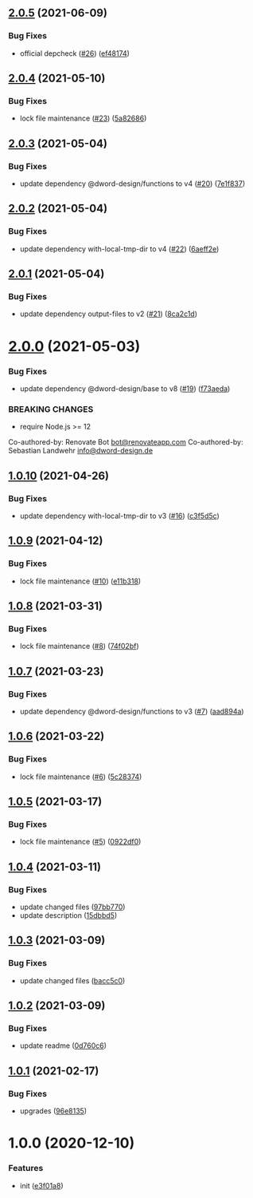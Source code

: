 ## [2.0.5](https://github.com/dword-design/depcheck-detector-package-name/compare/v2.0.4...v2.0.5) (2021-06-09)


### Bug Fixes

* official depcheck ([#26](https://github.com/dword-design/depcheck-detector-package-name/issues/26)) ([ef48174](https://github.com/dword-design/depcheck-detector-package-name/commit/ef481747cb69e759a8013345d3421110659f8f41))

## [2.0.4](https://github.com/dword-design/depcheck-detector-package-name/compare/v2.0.3...v2.0.4) (2021-05-10)


### Bug Fixes

* lock file maintenance ([#23](https://github.com/dword-design/depcheck-detector-package-name/issues/23)) ([5a82686](https://github.com/dword-design/depcheck-detector-package-name/commit/5a82686f8a3a8ca793790243be421dda430eb752))

## [2.0.3](https://github.com/dword-design/depcheck-detector-package-name/compare/v2.0.2...v2.0.3) (2021-05-04)


### Bug Fixes

* update dependency @dword-design/functions to v4 ([#20](https://github.com/dword-design/depcheck-detector-package-name/issues/20)) ([7e1f837](https://github.com/dword-design/depcheck-detector-package-name/commit/7e1f83743d87db724a32665e25d3d24af1e7620f))

## [2.0.2](https://github.com/dword-design/depcheck-detector-package-name/compare/v2.0.1...v2.0.2) (2021-05-04)


### Bug Fixes

* update dependency with-local-tmp-dir to v4 ([#22](https://github.com/dword-design/depcheck-detector-package-name/issues/22)) ([6aeff2e](https://github.com/dword-design/depcheck-detector-package-name/commit/6aeff2e86382e1008a415d1e90458b060c7f91a8))

## [2.0.1](https://github.com/dword-design/depcheck-detector-package-name/compare/v2.0.0...v2.0.1) (2021-05-04)


### Bug Fixes

* update dependency output-files to v2 ([#21](https://github.com/dword-design/depcheck-detector-package-name/issues/21)) ([8ca2c1d](https://github.com/dword-design/depcheck-detector-package-name/commit/8ca2c1d6ea9751b114f9808aaddaf34f67a40dfb))

# [2.0.0](https://github.com/dword-design/depcheck-detector-package-name/compare/v1.0.10...v2.0.0) (2021-05-03)


### Bug Fixes

* update dependency @dword-design/base to v8 ([#19](https://github.com/dword-design/depcheck-detector-package-name/issues/19)) ([f73aeda](https://github.com/dword-design/depcheck-detector-package-name/commit/f73aeda4ffa54078a4543309a0cbb0e1f58d238f))


### BREAKING CHANGES

* require Node.js >= 12

Co-authored-by: Renovate Bot <bot@renovateapp.com>
Co-authored-by: Sebastian Landwehr <info@dword-design.de>

## [1.0.10](https://github.com/dword-design/depcheck-detector-package-name/compare/v1.0.9...v1.0.10) (2021-04-26)


### Bug Fixes

* update dependency with-local-tmp-dir to v3 ([#16](https://github.com/dword-design/depcheck-detector-package-name/issues/16)) ([c3f5d5c](https://github.com/dword-design/depcheck-detector-package-name/commit/c3f5d5c1c155830c9e2d6c2e55cf30cc962035f7))

## [1.0.9](https://github.com/dword-design/depcheck-detector-package-name/compare/v1.0.8...v1.0.9) (2021-04-12)


### Bug Fixes

* lock file maintenance ([#10](https://github.com/dword-design/depcheck-detector-package-name/issues/10)) ([e11b318](https://github.com/dword-design/depcheck-detector-package-name/commit/e11b318ca0f3422fc2c21fc389824dac3efb0f93))

## [1.0.8](https://github.com/dword-design/depcheck-detector-package-name/compare/v1.0.7...v1.0.8) (2021-03-31)


### Bug Fixes

* lock file maintenance ([#8](https://github.com/dword-design/depcheck-detector-package-name/issues/8)) ([74f02bf](https://github.com/dword-design/depcheck-detector-package-name/commit/74f02bf62fb86360f76752cc5669fd829df8ec62))

## [1.0.7](https://github.com/dword-design/depcheck-detector-package-name/compare/v1.0.6...v1.0.7) (2021-03-23)


### Bug Fixes

* update dependency @dword-design/functions to v3 ([#7](https://github.com/dword-design/depcheck-detector-package-name/issues/7)) ([aad894a](https://github.com/dword-design/depcheck-detector-package-name/commit/aad894a7247589d32e94145baa217608d1712273))

## [1.0.6](https://github.com/dword-design/depcheck-detector-package-name/compare/v1.0.5...v1.0.6) (2021-03-22)


### Bug Fixes

* lock file maintenance ([#6](https://github.com/dword-design/depcheck-detector-package-name/issues/6)) ([5c28374](https://github.com/dword-design/depcheck-detector-package-name/commit/5c28374617c44c5965225170ddc1371d7f608055))

## [1.0.5](https://github.com/dword-design/depcheck-detector-package-name/compare/v1.0.4...v1.0.5) (2021-03-17)


### Bug Fixes

* lock file maintenance ([#5](https://github.com/dword-design/depcheck-detector-package-name/issues/5)) ([0922df0](https://github.com/dword-design/depcheck-detector-package-name/commit/0922df0aaade7dd45fc5a3e8fc4e40d6a539f6ff))

## [1.0.4](https://github.com/dword-design/depcheck-detector-package-name/compare/v1.0.3...v1.0.4) (2021-03-11)


### Bug Fixes

* update changed files ([97bb770](https://github.com/dword-design/depcheck-detector-package-name/commit/97bb77007c98a53d1873c153b35639fa471547da))
* update description ([15dbbd5](https://github.com/dword-design/depcheck-detector-package-name/commit/15dbbd50f5cf5cb396dc74e20c4f89ef5fcb8df5))

## [1.0.3](https://github.com/dword-design/depcheck-detector-package-name/compare/v1.0.2...v1.0.3) (2021-03-09)


### Bug Fixes

* update changed files ([bacc5c0](https://github.com/dword-design/depcheck-detector-package-name/commit/bacc5c0d8df929f66bf7505953ac0992096782f0))

## [1.0.2](https://github.com/dword-design/depcheck-detector-package-name/compare/v1.0.1...v1.0.2) (2021-03-09)


### Bug Fixes

* update readme ([0d760c6](https://github.com/dword-design/depcheck-detector-package-name/commit/0d760c6f5993ddc514b29b3c00b144c399621ffb))

## [1.0.1](https://github.com/dword-design/depcheck-detector-package-name/compare/v1.0.0...v1.0.1) (2021-02-17)


### Bug Fixes

* upgrades ([96e8135](https://github.com/dword-design/depcheck-detector-package-name/commit/96e8135ad15a9f24ac2cbeb57e6b3f58cb4bdd92))

# 1.0.0 (2020-12-10)


### Features

* init ([e3f01a8](https://github.com/dword-design/depcheck-detector-package-name/commit/e3f01a80f390cb31170a888b8c9c6a10a244d794))
